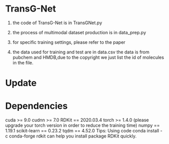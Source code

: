 # TransG-Net

1. the code of TransG-Net is in TransGNet.py

2. the process of multimodal dataset production is in data_prep.py

3. for specific training settings, please refer to the paper

4. the data used for training and test are in data.csv
   the data is from pubchem and HMDB,due to the copyright we just list the id of molecules in the file.

# Update

# Dependencies
cuda >= 9.0
cudnn >= 7.0
RDKit == 2020.03.4
torch >= 1.4.0 (please upgrade your torch version in order to reduce the training time)
numpy == 1.19.1
scikit-learn == 0.23.2
tqdm == 4.52.0
Tips: Using code conda install -c conda-forge rdkit can help you install package RDKit quickly.
